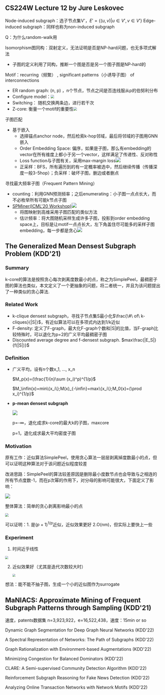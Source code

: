 ## CS224W Lecture 12 by Jure Leskovec

Node-induced subgraph：选子节点集V'，$E'=\{(u,v) | u\in V', v\in V' \}$
Edge-induced subgraph：同样也称为non-induced subgraph

Q：为什么random-walk用

Isomorphism图同构：双射定义，无法证明是否是NP-hard问题，也无多项式解法
* 子图的定义利用了同构，推断一个图是否是另一个图子图是NP-hard的

Motif：recurring（频繁） , significant patterns（小诱导子图） of interconnections
* ER random graph: (n, p) ，n个节点，节点之间是否连线服从p的伯努利分布
* Configure model：<img src="pic\cs224w1.png" style="zoom:67%;" />
* Switching： 随机交换两条边，进行若干次
* Z-core: 衡量一个motif的重要性<img src="pic\cs224w2.png" style="zoom:67%;" />

子图匹配
* 基于嵌入
	* 选择锚点anchor node，然后检索k-hop邻域，最后将邻域的子图用GNN嵌入
	* Order Embedding Space: 偏序，如果是子图，那么有embedding的vector在所有维度上都小于另一个vector，这样满足了传递性、反对称性
	* Loss function与子图有关，采用max-margin loss![](pic\cs224w3.PNG)
	* 正采样：BFS，所有遍历到的有一定概率被选中，然后继续传播（传播深度一般3-5hop）；负采样：破坏子图，删边或者删点

寻找最大频率子图（Frequent Pattern Mining）
* counting：利用GNN预测频率；之后enumerating：小子图一点点长大，而不必枚举所有可能k节点子图 
* [SPMiner(ICML'20 Workshop)](http://snap.stanford.edu/frequent-subgraph-mining/)![](pic\cs224w4.PNG)
	* 将图映射到高维采用子图匹配的类似方法
	* 估计频率：将大图随机采样生成许多子图，投影到order embedding space上，目标是让motif一点点长大，左下角盖住尽可能多的采样子图embedding，每一步都是贪心![](pic\cs224w5.png)



## The Generalized Mean Densest Subgraph Problem (KDD'21)

### Summary

k-core的算法是按照贪心每次剥离度数最小的点，称之为SimplePeel，最稠密子图的算法也类似，本文定义了一个更抽象的问题，将二者统一，并且为该问题提出了一种类似的贪心算法.

### Related Work

* k-clique densest subgraph，寻找子节点集S最小化$\frac{\#\ of\ k-cliques}{|S|}$，有近似算法可以在多项式内达到1/k近似
* F-density: 定义了F-graph，最大化F-graph个数和|S|的比值，当F-graph比较特殊时，可以退化为p=2的广义平均最稠密子图
* Discounted average degree and f-densest subgraph. $max\frac{|E_S|}{f(|S|)}$

### Definition

* 广义平均，设有n个数x_1, ..., x_n

  $M_p(x)=(\frac{1}{n}\sum (x_i)^p)^{1/p}$

  $M_\infin(x)=min\{x_i\};M(x)_{-\infin}=max\{x_i\};M_0(x)=(\prod x_i)^{1/p}$

* **p-mean densest subgraph**

  ![](pic/GenPeel5.png)

  p=-∞，退化成求k-core的最大k的子图，maxcore

  p=1，退化成求最大平均密度子图

### Motivation

原有工作：近似算法SimplePeel，使用贪心算法一层层剥离掉度数最小的点，但可以证明这种算法对于该问题近似程度较差

改进思路：SimplePeel的算法较差原因是删除最小度数节点也会导致与之相连的所有节点度数-1，而在p次幂的作用下，对分母的影响可能很大，下面定义了影响：

![](pic/GenPeel1.png)

整体算法：简单的贪心剥离影响最小的点

<img src="pic/GenPeel2.png" style="zoom:67%;" />

可以证明：1. 是$(p+1)^{1/p}$近似，近似效果更好  2.O(nm)，但实际上要快上一些

### Experiment

1. 时间近乎线性

<img src="pic/GenPeel3.png" style="zoom:60%;" />

2. 近似效果好（尤其是迭代次数较大时）

   <img src="pic/GenPeel4.png" style="zoom:60%;" />

想法：能不能不抽子图，生成一个小的近似图作为surrogate

## MaNIACS: Approximate Mining of Frequent Subgraph Patterns through Sampling (KDD'21)

速度，patents数据集 n=3,923,922，e=16,522,438，速度：15min or so



Dynamic Graph Segmentation for Deep Graph Neural Networks (KDD'22)

A Spectral Representation of Networks: The Path of Subgraphs (KDD'22)

Graph Rationalization with Environment-based Augmentations  (KDD'22)

Minimizing Congestion for Balanced Dominators (KDD'22)

CLARE: A Semi-supervised Community Detection Algorithm (KDD'22)

Reinforcement Subgraph Reasoning for Fake News Detection (KDD'22)

Analyzing Online Transaction Networks with Network Motifs (KDD'22)


